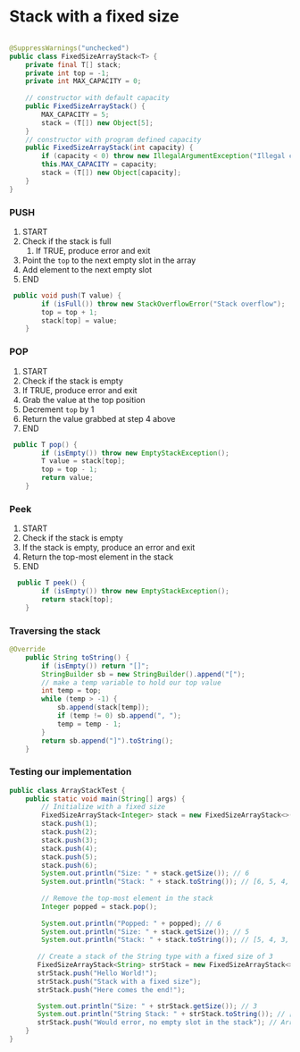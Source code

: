 # Stack with a fixed size

```java

@SuppressWarnings("unchecked")
public class FixedSizeArrayStack<T> {
    private final T[] stack;
    private int top = -1;
    private int MAX_CAPACITY = 0;
    
    // constructor with default capacity
    public FixedSizeArrayStack() {
        MAX_CAPACITY = 5;
        stack = (T[]) new Object[5];
    }
    // constructor with program defined capacity
    public FixedSizeArrayStack(int capacity) {
        if (capacity < 0) throw new IllegalArgumentException("Illegal capacity: " + capacity);
        this.MAX_CAPACITY = capacity;
        stack = (T[]) new Object[capacity];
    }
}
```

### PUSH
1. START
2. Check if the stack is full
   1. If TRUE, produce error and exit
3. Point the `top` to the next empty slot in the array
4. Add element to the next empty slot
5. END

```java
 public void push(T value) {
        if (isFull()) throw new StackOverflowError("Stack overflow");
        top = top + 1;
        stack[top] = value;
    }
```

### POP
1. START
2. Check if the stack is empty
3. If TRUE, produce error and exit
4. Grab the value at the top position
5. Decrement `top` by 1
6. Return the value grabbed at step 4 above
7. END

```java
 public T pop() {
        if (isEmpty()) throw new EmptyStackException();
        T value = stack[top];
        top = top - 1;
        return value;
    }
```

### Peek
1. START
2. Check if the stack is empty
3. If the stack is empty, produce an error and exit
4. Return the top-most element in the stack
5. END

```java
  public T peek() {
        if (isEmpty()) throw new EmptyStackException();
        return stack[top];
    }
```

### Traversing the stack
```java
@Override
    public String toString() {
        if (isEmpty()) return "[]";
        StringBuilder sb = new StringBuilder().append("[");
        // make a temp variable to hold our top value
        int temp = top;
        while (temp > -1) {
            sb.append(stack[temp]);
            if (temp != 0) sb.append(", ");
            temp = temp - 1;
        }
        return sb.append("]").toString();
    }
```

### Testing our implementation
```java
public class ArrayStackTest {
    public static void main(String[] args) {
        // Initialize with a fixed size 
        FixedSizeArrayStack<Integer> stack = new FixedSizeArrayStack<>(10);
        stack.push(1);
        stack.push(2);
        stack.push(3);
        stack.push(4);
        stack.push(5);
        stack.push(6);
        System.out.println("Size: " + stack.getSize()); // 6
        System.out.println("Stack: " + stack.toString()); // [6, 5, 4, 3, 2, 1]
        
        // Remove the top-most element in the stack
        Integer popped = stack.pop();
        
        System.out.println("Popped: " + popped); // 6
        System.out.println("Size: " + stack.getSize()); // 5
        System.out.println("Stack: " + stack.toString()); // [5, 4, 3, 2, 1]
       
       // Create a stack of the String type with a fixed size of 3
       FixedSizeArrayStack<String> strStack = new FixedSizeArrayStack<>(3);
       strStack.push("Hello World!");
       strStack.push("Stack with a fixed size");
       strStack.push("Here comes the end!");

       System.out.println("Size: " + strStack.getSize()); // 3
       System.out.println("String Stack: " + strStack.toString()); // [Here comes the end!, Stack with a fixed size, Hello World!]
       strStack.push("Would error, no empty slot in the stack"); // ArrayIndexOutOfBoundsException
    }
}
```